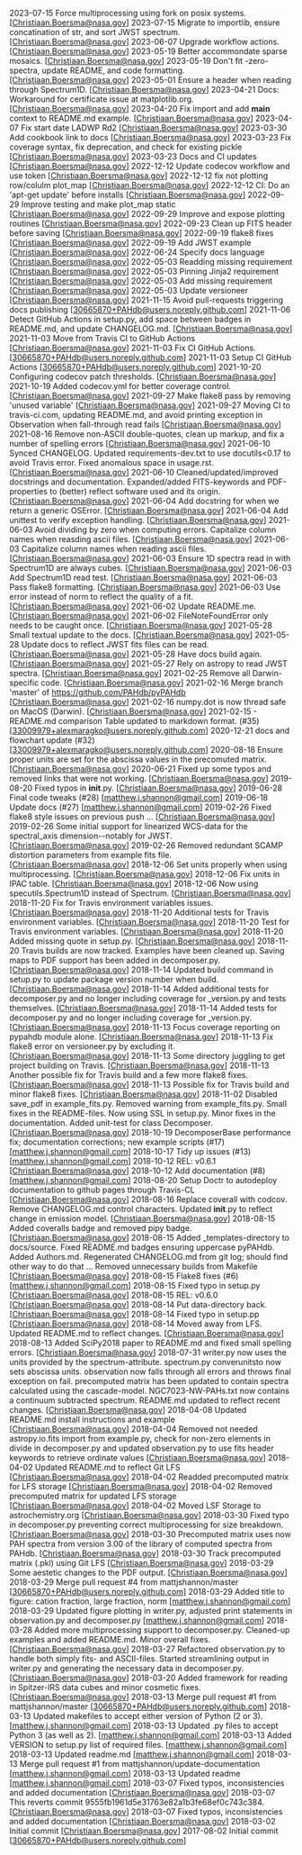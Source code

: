2023-07-15 Force multiprocessing using fork on posix systems. [Christiaan.Boersma@nasa.gov]
2023-07-15 Migrate to importlib, ensure concatination of str, and sort JWST spectrum. [Christiaan.Boersma@nasa.gov]
2023-06-07 Upgrade workflow actions. [Christiaan.Boersma@nasa.gov]
2023-05-19 Better accommondate sparse mosaics. [Christiaan.Boersma@nasa.gov]
2023-05-19 Don't fit -zero- spectra, update README, and code formatting. [Christiaan.Boersma@nasa.gov]
2023-05-01 Ensure a header when reading through Spectrum1D. [Christiaan.Boersma@nasa.gov]
2023-04-21 Docs: Workaround for certificate issue at matplotlib.org. [Christiaan.Boersma@nasa.gov]
2023-04-20 Fix import and add __main__ context to README.md example. [Christiaan.Boersma@nasa.gov]
2023-04-07 Fix start date LADWP Rd2 [Christiaan.Boersma@nasa.gov]
2023-03-30 Add cookbook link to docs [Christiaan.Boersma@nasa.gov]
2023-03-23 Fix coverage syntax, fix deprecation, and check for existing pickle [Christiaan.Boersma@nasa.gov]
2023-03-23 Docs and CI updates [Christiaan.Boersma@nasa.gov]
2022-12-12 Update codecov workflow and use token [Christiaan.Boersma@nasa.gov]
2022-12-12 fix not plotting row/colulm plot_map [Christiaan.Boersma@nasa.gov]
2022-12-12 CI: Do an 'apt-get update' before installs [Christiaan.Boersma@nasa.gov]
2022-09-29 Improve testing and make plot_map static [Christiaan.Boersma@nasa.gov]
2022-09-29 Improve and expose plotting routines [Christiaan.Boersma@nasa.gov]
2022-09-23 Clean up FITS header before saving [Christiaan.Boersma@nasa.gov]
2022-09-19 flake8 fixes [Christiaan.Boersma@nasa.gov]
2022-09-19 Add JWST example [Christiaan.Boersma@nasa.gov]
2022-06-24 Specify docs language [Christiaan.Boersma@nasa.gov]
2022-05-03 Readding missing requirement [Christiaan.Boersma@nasa.gov]
2022-05-03 Pinning Jinja2 requirement [Christiaan.Boersma@nasa.gov]
2022-05-03 Add missing requirement [Christiaan.Boersma@nasa.gov]
2022-05-03 Update versioneer [Christiaan.Boersma@nasa.gov]
2021-11-15 Avoid pull-requests triggering docs publishing [30665870+PAHdb@users.noreply.github.com]
2021-11-06 Detect GitHub Actions in setup.py, add space between badges in README.md, and update CHANGELOG.md. [Christiaan.Boersma@nasa.gov]
2021-11-03 Move from Travis CI to GitHub Actions [Christiaan.Boersma@nasa.gov]
2021-11-03 Fix CI GitHub Actions. [30665870+PAHdb@users.noreply.github.com]
2021-11-03 Setup CI GitHub Actions [30665870+PAHdb@users.noreply.github.com]
2021-10-20 Configuring codecov patch thresholds. [Christiaan.Boersma@nasa.gov]
2021-10-19 Added codecov.yml for better coverage control. [Christiaan.Boersma@nasa.gov]
2021-09-27 Make flake8 pass by removing 'unused variable' [Christiaan.Boersma@nasa.gov]
2021-09-27 Moving CI to travis-ci.com, updating README.md, and avoid printing exception in Observation when fall-through read fails [Christiaan.Boersma@nasa.gov]
2021-08-16 Remove non-ASCII double-quotes, clean up markup, and fix a number of spelling errors [Christiaan.Boersma@nasa.gov]
2021-06-10 Synced CHANGELOG. Updated requirements-dev.txt to use docutils<0.17 to avoid Travis error. Fixed anomalous space in usage.rst. [Christiaan.Boersma@nasa.gov]
2021-06-10 Cleaned/updated/improved docstrings and documentation. Expanded/added FITS-keywords and PDF-properties to (better) reflect software used and its origin. [Christiaan.Boersma@nasa.gov]
2021-06-04 Add docstring for when we return a generic OSError. [Christiaan.Boersma@nasa.gov]
2021-06-04 Add unittest to verify exception handling. [Christiaan.Boersma@nasa.gov]
2021-06-03 Avoid dividing by zero when computing errors. Capitalize column names when reasding ascii files. [Christiaan.Boersma@nasa.gov]
2021-06-03 Capitalize column names when reading ascii files. [Christiaan.Boersma@nasa.gov]
2021-06-03 Ensure 1D spectra read in with Spectrum1D are always cubes. [Christiaan.Boersma@nasa.gov]
2021-06-03 Add Spectrum1D read test. [Christiaan.Boersma@nasa.gov]
2021-06-03 Pass flake8 formatting. [Christiaan.Boersma@nasa.gov]
2021-06-03 Use error instead of norm to reflect the quality of a fit. [Christiaan.Boersma@nasa.gov]
2021-06-02 Update README.me. [Christiaan.Boersma@nasa.gov]
2021-06-02 FileNoteFoundError only needs to be caught once. [Christiaan.Boersma@nasa.gov]
2021-05-28 Small textual update to the docs. [Christiaan.Boersma@nasa.gov]
2021-05-28 Update docs to reflect JWST fits files can be read. [Christiaan.Boersma@nasa.gov]
2021-05-28 Have docs build again. [Christiaan.Boersma@nasa.gov]
2021-05-27 Rely on astropy to read JWST spectra. [Christiaan.Boersma@nasa.gov]
2021-02-25 Remove all Darwin-specific code. [Christiaan.Boersma@nasa.gov]
2021-02-16 Merge branch 'master' of https://github.com/PAHdb/pyPAHdb [Christiaan.Boersma@nasa.gov]
2021-02-16 numpy.dot is now thread safe on MacOS (Darwin). [Christiaan.Boersma@nasa.gov]
2021-02-15 - README.md comparison Table updated to markdown format. (#35) [33009979+alexmaragko@users.noreply.github.com]
2020-12-21 docs and flowchart update (#32) [33009979+alexmaragko@users.noreply.github.com]
2020-08-18 Ensure proper units are set for the abscissa values in the precomuted matrix. [Christiaan.Boersma@nasa.gov]
2020-06-21 Fixed up some typos and removed links that were not working. [Christiaan.Boersma@nasa.gov]
2019-08-20 Fixed typos in __init__.py. [Christiaan.Boersma@nasa.gov]
2019-06-28 Final code tweaks (#28) [matthew.j.shannon@gmail.com]
2019-06-18 Update docs (#27) [matthew.j.shannon@gmail.com]
2019-02-26 Fixed flake8 style issues on previous push ... [Christiaan.Boersma@nasa.gov]
2019-02-26 Some initial support for linearized WCS-data for the spectral_axis dimension--notably for JWST. [Christiaan.Boersma@nasa.gov]
2019-02-26 Removed redundant SCAMP distortion parameters from example fits file. [Christiaan.Boersma@nasa.gov]
2018-12-06 Set units properly when using multiprocessing. [Christiaan.Boersma@nasa.gov]
2018-12-06 Fix units in IPAC table. [Christiaan.Boersma@nasa.gov]
2018-12-06 Now using specutils.Spectrum1D instead of Spectrum. [Christiaan.Boersma@nasa.gov]
2018-11-20 Fix for Travis environment variables issues. [Christiaan.Boersma@nasa.gov]
2018-11-20 Additional tests for Travis environment variables. [Christiaan.Boersma@nasa.gov]
2018-11-20 Test for Travis environment variables. [Christiaan.Boersma@nasa.gov]
2018-11-20 Added missing quote in setup.py. [Christiaan.Boersma@nasa.gov]
2018-11-20 Travis builds are now tracked. Examples have been cleaned up. Saving maps to PDF support has been added in decomposer.py. [Christiaan.Boersma@nasa.gov]
2018-11-14 Updated build command in setup.py to update package version number when build. [Christiaan.Boersma@nasa.gov]
2018-11-14 Added additional tests for decomposer.py and no longer including coverage for _version.py and tests themselves. [Christiaan.Boersma@nasa.gov]
2018-11-14 Added tests for decomposer.py and no longer including coverage for _version.py. [Christiaan.Boersma@nasa.gov]
2018-11-13 Focus coverage reporting on pypahdb module alone. [Christiaan.Boersma@nasa.gov]
2018-11-13 Fix flake8 error on versioneer.py by excluding it. [Christiaan.Boersma@nasa.gov]
2018-11-13 Some directory juggling to get project building on Travis. [Christiaan.Boersma@nasa.gov]
2018-11-13 Another possible fix for Travis build and a few more flake8 fixes. [Christiaan.Boersma@nasa.gov]
2018-11-13 Possible fix for Travis build and minor flake8 fixes. [Christiaan.Boersma@nasa.gov]
2018-11-02 Disabled save_pdf in example_fits.py. Removed warning from example_fits.py. Small fixes in the README-files. Now using SSL in setup.py. Minor fixes in the documentation. Added unit-test for class Decomposer. [Christiaan.Boersma@nasa.gov]
2018-10-19 DecomposerBase performance fix; documentation corrections; new example scripts (#17) [matthew.j.shannon@gmail.com]
2018-10-17 Tidy up issues (#13) [matthew.j.shannon@gmail.com]
2018-10-12 REL: v0.6.1 [Christiaan.Boersma@nasa.gov]
2018-10-12 Add documentation (#8) [matthew.j.shannon@gmail.com]
2018-08-20 Setup Doctr to autodeploy documentation to github pages through Travis-CL [Christiaan.Boersma@nasa.gov]
2018-08-16 Replace coverall with codcov. Remove CHANGELOG.md control characters. Updated __init__.py to reflect change in emission model. [Christiaan.Boersma@nasa.gov]
2018-08-15 Added coveralls badge and removed pipy badge. [Christiaan.Boersma@nasa.gov]
2018-08-15 Added _templates-directory to docs/source. Fixed README.md badges ensuring uppercase pyPAHdb. Added Authors.md. Regenerated CHANGELOG.md from git log; should find other way to do that ... Removed unnecessary builds from Makefile [Christiaan.Boersma@nasa.gov]
2018-08-15 Flake8 fixes (#6) [matthew.j.shannon@gmail.com]
2018-08-15 Fixed typo in setup.py [Christiaan.Boersma@nasa.gov]
2018-08-15 REL: v0.6.0 [Christiaan.Boersma@nasa.gov]
2018-08-14 Put data-directory back. [Christiaan.Boersma@nasa.gov]
2018-08-14 Fixed typo in setup.pp [Christiaan.Boersma@nasa.gov]
2018-08-14 Moved away from LFS. Updated README.md to reflect changes. [Christiaan.Boersma@nasa.gov]
2018-08-13 Added SciPy2018 paper to README.md and fixed small spelling errors. [Christiaan.Boersma@nasa.gov]
2018-07-31 writer.py now uses the units provided by the spectrum-attribute. spectrum.py converunitsto now sets abscissa units. observation now falls through all errors and throws final exception on fail. precomputed matrix has been updated to contain spectra calculated using the cascade-model. NGC7023-NW-PAHs.txt now contains a continuum subtracted spectrum. README.md updated to reflect recent changes. [Christiaan.Boersma@nasa.gov]
2018-04-08 Updated README.md install instructions and example [Christiaan.Boersma@nasa.gov]
2018-04-04 Removed not needed astropy.io.fits import from example.py, check for non-zero elements in divide in decomposer.py and updated observation.py to use fits header keywords to retrieve ordinate values [Christiaan.Boersma@nasa.gov]
2018-04-02 Updated README.md to reflect Git LFS [Christiaan.Boersma@nasa.gov]
2018-04-02 Readded precomputed matrix for LFS storage [Christiaan.Boersma@nasa.gov]
2018-04-02 Removed precomputed matrix for updated LFS storage [Christiaan.Boersma@nasa.gov]
2018-04-02 Moved LSF Storage to astrochemistry.org [Christiaan.Boersma@nasa.gov]
2018-03-30 Fixed typo in decomposer.py preventing correct multiprocessing for size breakdown. [Christiaan.Boersma@nasa.gov]
2018-03-30 Precomputed matrix uses now PAH spectra from version 3.00 of the library of computed spectra from PAHdb. [Christiaan.Boersma@nasa.gov]
2018-03-30 Track precomputed matrix (.pkl) using Git LFS [Christiaan.Boersma@nasa.gov]
2018-03-29 Some aestetic changes to the PDF output. [Christiaan.Boersma@nasa.gov]
2018-03-29 Merge pull request #4 from mattjshannon/master [30665870+PAHdb@users.noreply.github.com]
2018-03-29 Added title to figure: cation fraction, large fraction, norm [matthew.j.shannon@gmail.com]
2018-03-29 Updated figure plotting in writer.py, adjusted print statements in observation.py and decomposer.py [matthew.j.shannon@gmail.com]
2018-03-28 Added more multiprocessing support to decomposer.py. Cleaned-up examples and added README.md. Minor overall fixes. [Christiaan.Boersma@nasa.gov]
2018-03-27 Refactored observation.py to handle both simply fits- and ASCII-files. Started streamlining output in writer.py and generating the necessary data in decomposer.py. [Christiaan.Boersma@nasa.gov]
2018-03-20 Added framework for reading in Spitzer-IRS data cubes and minor cosmetic fixes. [Christiaan.Boersma@nasa.gov]
2018-03-13 Merge pull request #1 from mattjshannon/master [30665870+PAHdb@users.noreply.github.com]
2018-03-13 Updated makefiles to accept either version of Python (2 or 3). [matthew.j.shannon@gmail.com]
2018-03-13 Updated .py files to accept Python 3 (as well as 2). [matthew.j.shannon@gmail.com]
2018-03-13 Added VERSION to setup.py list of required files. [matthew.j.shannon@gmail.com]
2018-03-13 Updated readme.md [matthew.j.shannon@gmail.com]
2018-03-13 Merge pull request #1 from mattjshannon/update-documentation [matthew.j.shannon@gmail.com]
2018-03-13 Updated readme [matthew.j.shannon@gmail.com]
2018-03-07 Fixed typos, inconsistencies and added documentation [Christiaan.Boersma@nasa.gov]
2018-03-07 This reverts commit 9555fb1961d5e31763e82a1b3fe68ef0c743c384. [Christiaan.Boersma@nasa.gov]
2018-03-07 Fixed typos, inconsistencies and added documentation [Christiaan.Boersma@nasa.gov]
2018-03-02 Initial commit [Christiaan.Boersma@nasa.gov]
2017-08-02 Initial commit [30665870+PAHdb@users.noreply.github.com]